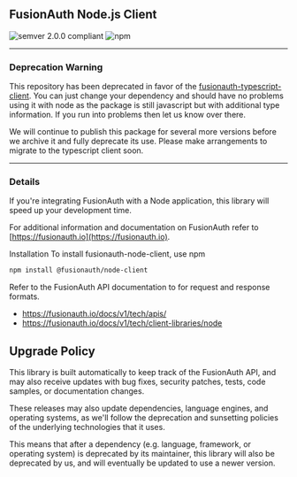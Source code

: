 ## FusionAuth Node.js Client 
![semver 2.0.0 compliant](http://img.shields.io/badge/semver-2.0.0-brightgreen.svg?style=flat-square) ![npm](https://img.shields.io/npm/v/@fusionauth/node-client?style=flat-square)

---

### Deprecation Warning

This repository has been deprecated in favor of the [fusionauth-typescript-client](https://github.com/FusionAuth/fusionauth-typescript-client). You can just change your dependency and should have no problems using it with node as the package is still javascript but with additional type information. If you run into problems then let us know over there.

We will continue to publish this package for several more versions before we archive it and fully deprecate its use. Please make arrangements to migrate to the typescript client soon.

---

### Details 

If you're integrating FusionAuth with a Node application, this library will speed up your development time.

For additional information and documentation on FusionAuth refer to [https://fusionauth.io](https://fusionauth.io).

Installation
To install fusionauth-node-client, use npm

```bash
npm install @fusionauth/node-client
```

Refer to the FusionAuth API documentation to for request and response formats. 
* https://fusionauth.io/docs/v1/tech/apis/
* https://fusionauth.io/docs/v1/tech/client-libraries/node
## Upgrade Policy

This library is built automatically to keep track of the FusionAuth API, and may also receive updates with bug fixes, security patches, tests, code samples, or documentation changes.

These releases may also update dependencies, language engines, and operating systems, as we\'ll follow the deprecation and sunsetting policies of the underlying technologies that it uses.

This means that after a dependency (e.g. language, framework, or operating system) is deprecated by its maintainer, this library will also be deprecated by us, and will eventually be updated to use a newer version.
